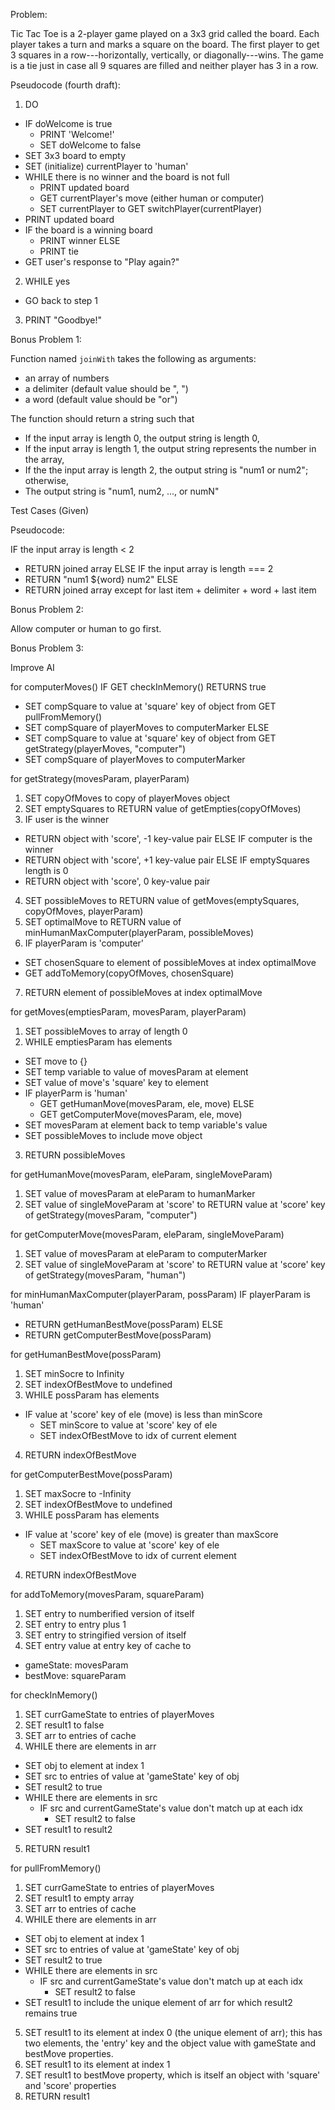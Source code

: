 Problem:

Tic Tac Toe is a 2-player game played on a 3x3 grid called the board. Each player takes a turn and marks a square on the board. The first player to get 3 squares in a row---horizontally, vertically, or diagonally---wins. The game is a tie just in case all 9 squares are filled and neither player has 3 in a row.

Pseudocode (fourth draft):

1. DO
  - IF doWelcome is true
    - PRINT 'Welcome!'
    - SET doWelcome to false
  - SET 3x3 board to empty
  - SET (initialize) currentPlayer to 'human'
  - WHILE there is no winner and the board is not full
    - PRINT updated board
    - GET currentPlayer's move (either human or computer)
    - SET currentPlayer to GET switchPlayer(currentPlayer)
  - PRINT updated board
  - IF the board is a winning board
    - PRINT winner
    ELSE
    - PRINT tie
  - GET user's response to "Play again?"
2. WHILE yes
  - GO back to step 1
3. PRINT "Goodbye!"

Bonus Problem 1:

Function named `joinWith` takes the following as arguments:

- an array of numbers
- a delimiter (default value should be ", ")
- a word (default value should be "or")

The function should return a string such that

- If the input array is length 0, the output string is length 0,
- If the input array is length 1, the output string represents the number in the array,
- If the the input array is length 2, the output string is "num1 or num2"; otherwise,
- The output string is "num1, num2, ..., or numN"

Test Cases (Given)

Pseudocode:

IF the input array is length < 2
  - RETURN joined array
ELSE IF the input array is length === 2
  - RETURN "num1 ${word} num2"
ELSE
  - RETURN joined array except for last item + delimiter + word + last item

Bonus Problem 2:

Allow computer or human to go first.

Bonus Problem 3:

Improve AI

for computerMoves()
IF GET checkInMemory() RETURNS true
  - SET compSquare to value at 'square' key of object from GET pullFromMemory()
  - SET compSquare of playerMoves to computerMarker
ELSE
  - SET compSquare to value at 'square' key of object from GET getStrategy(playerMoves, "computer")
  - SET compSquare of playerMoves to computerMarker

for getStrategy(movesParam, playerParam)
1. SET copyOfMoves to copy of playerMoves object
2. SET emptySquares to RETURN value of getEmpties(copyOfMoves)
3. IF user is the winner
  - RETURN object with 'score', -1 key-value pair
  ELSE IF computer is the winner
  - RETURN object with 'score', +1 key-value pair
  ELSE IF emptySquares length is 0
  - RETURN object with 'score', 0 key-value pair
4. SET possibleMoves to RETURN value of getMoves(emptySquares, copyOfMoves, playerParam)
5. SET optimalMove to RETURN value of minHumanMaxComputer(playerParam, possibleMoves)
6. IF playerParam is 'computer'
  - SET chosenSquare to element of possibleMoves at index optimalMove
  - GET addToMemory(copyOfMoves, chosenSquare)
7. RETURN element of possibleMoves at index optimalMove

for getMoves(emptiesParam, movesParam, playerParam)
1. SET possibleMoves to array of length 0
2. WHILE emptiesParam has elements
  - SET move to {}
  - SET temp variable to value of movesParam at element
  - SET value of move's 'square' key to element
  - IF playerParm is 'human'
    - GET getHumanMove(movesParam, ele, move)
    ELSE
    - GET getComputerMove(movesParam, ele, move)
  - SET movesParam at element back to temp variable's value
  - SET possibleMoves to include move object
3. RETURN possibleMoves

for getHumanMove(movesParam, eleParam, singleMoveParam)
1. SET value of movesParam at eleParam to humanMarker
2. SET value of singleMoveParam at 'score' to RETURN value at 'score' key of getStrategy(movesParam, "computer")

for getComputerMove(movesParam, eleParam, singleMoveParam)
1. SET value of movesParam at eleParam to computerMarker
2. SET value of singleMoveParam at 'score' to RETURN value at 'score' key of getStrategy(movesParam, "human")

for minHumanMaxComputer(playerParam, possParam)
IF playerParam is 'human'
  - RETURN getHumanBestMove(possParam)
ELSE
  - RETURN getComputerBestMove(possParam)

for getHumanBestMove(possParam)
1. SET minSocre to Infinity
2. SET indexOfBestMove to undefined
3. WHILE possParam has elements
  - IF value at 'score' key of ele (move) is less than minScore
    - SET minScore to value at 'score' key of ele
    - SET indexOfBestMove to idx of current element
4. RETURN indexOfBestMove

for getComputerBestMove(possParam)
1. SET maxSocre to -Infinity
2. SET indexOfBestMove to undefined
3. WHILE possParam has elements
  - IF value at 'score' key of ele (move) is greater than maxScore
    - SET maxScore to value at 'score' key of ele
    - SET indexOfBestMove to idx of current element
4. RETURN indexOfBestMove

for addToMemory(movesParam, squareParam)
1. SET entry to numberified version of itself
2. SET entry to entry plus 1
3. SET entry to stringified version of itself
4. SET entry value at entry key of cache to
  - gameState: movesParam
  - bestMove: squareParam

for checkInMemory()
1. SET currGameState to entries of playerMoves
2. SET result1 to false
3. SET arr to entries of cache
4. WHILE there are elements in arr
  - SET obj to element at index 1
  - SET src to entries of value at 'gameState' key of obj
  - SET result2 to true
  - WHILE there are elements in src
    - IF src and currentGameState's value don't match up at each idx
      - SET result2 to false
  - SET result1 to result2
5. RETURN result1

for pullFromMemory()
1. SET currGameState to entries of playerMoves
2. SET result1 to empty array
3. SET arr to entries of cache
4. WHILE there are elements in arr
  - SET obj to element at index 1
  - SET src to entries of value at 'gameState' key of obj
  - SET result2 to true
  - WHILE there are elements in src
    - IF src and currentGameState's value don't match up at each idx
      - SET result2 to false
  - SET result1 to include the unique element of arr for which result2 remains true
5. SET result1 to its element at index 0 (the unique element of arr); this has two elements, the 'entry' key and the object value with gameState and bestMove properties.
6. SET result1 to its element at index 1
7. SET result1 to bestMove property, which is itself an object with 'square' and 'score' properties
8. RETURN result1
